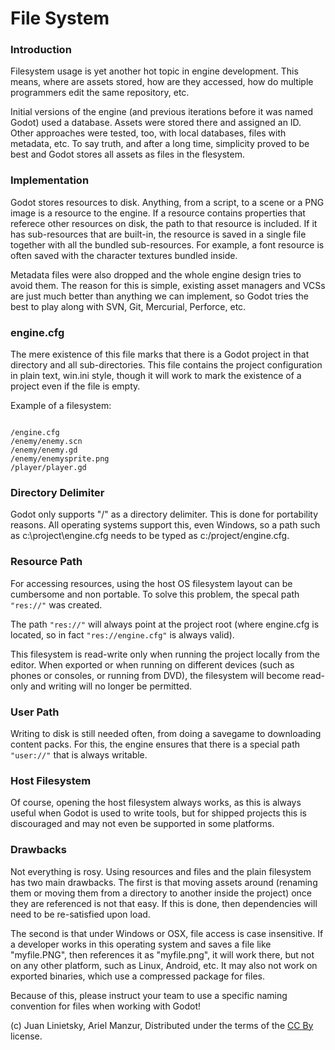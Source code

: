 # File System

### Introduction

Filesystem usage is yet another hot topic in engine development. This means, where are assets stored, how are they accessed, how do multiple programmers edit the same repository, etc.

Initial versions of the engine (and previous iterations before it was named Godot) used a database. Assets were stored there and assigned an ID. Other approaches were tested, too, with local databases, files with metadata, etc. To say truth, and after a long time, simplicity proved to be best and Godot stores all assets as files in the flesystem. 

### Implementation

Godot stores resources to disk. Anything, from a script, to a scene or a PNG image is a resource to the engine. If a resource contains properties that referece other resources on disk, the path to that resource is included. If it has sub-resources that are built-in, the resource is saved in a single file together with all the bundled sub-resources. For example, a font resource is often saved with the character textures bundled inside.

Metadata files were also dropped and the whole engine design tries to avoid them. The reason for this is simple, existing asset managers and VCSs are just much better than anything we can implement, so Godot tries the best to play along with SVN, Git, Mercurial, Perforce, etc. 

### engine.cfg

The mere existence of this file marks that there is a Godot project in that directory and all sub-directories.
This file contains the project configuration in plain text, win.ini style, though it will work to mark the existence of a project even if the file is empty. 

Example of a filesystem:

```

/engine.cfg
/enemy/enemy.scn
/enemy/enemy.gd
/enemy/enemysprite.png
/player/player.gd

```

### Directory Delimiter

Godot only supports "/" as a directory delimiter. This is done for portability reasons. All operating systems support this, even Windows, so a path such as c:\project\engine.cfg  needs to be typed as c:/project/engine.cfg.


### Resource Path

For accessing resources, using the host OS filesystem layout can be cumbersome and non portable. To solve this problem, the specal path `"res://"` was created.

The path `"res://"` will always point at the project root (where engine.cfg is located, so in fact `"res://engine.cfg"` is always valid).

This filesystem is read-write only when running the project locally from the editor. When exported or when running on different devices (such as phones or consoles, or running from DVD), the filesystem will become read-only and writing will no longer be permitted.

### User Path

Writing to disk is still needed often, from doing a savegame to downloading content packs. For this, the engine ensures that there is a special path `"user://"` that is always writable.

### Host Filesystem

Of course, opening the host filesystem always works, as this is always useful when Godot is used to write tools, but for shipped projects this is discouraged and may not even be supported in some platforms.

### Drawbacks


Not everything is rosy. Using resources and files and the plain filesystem has two main drawbacks. The first is that moving assets around (renaming them or moving them from a directory to another inside the project) once they are referenced is not that easy. If this is done, then dependencies will need to be re-satisfied upon load. 

The second is that under Windows or OSX, file access is case insensitive. If a developer works in this operating system and saves a file like "myfile.PNG", then references it as "myfile.png", it will work there, but not on any other platform, such as Linux, Android, etc. It may also not work on exported binaries, which use a compressed package for files. 

Because of this, please instruct your team to use a specific naming convention for files when working with Godot!



(c) Juan Linietsky, Ariel Manzur, Distributed under the terms of the [CC By](https://creativecommons.org/licenses/by/3.0/legalcode) license.
